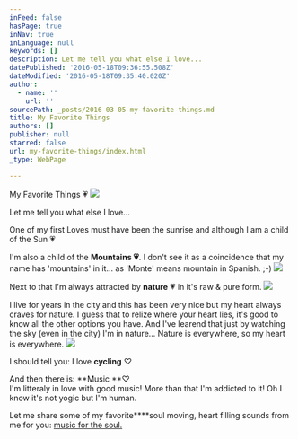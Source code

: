 ```yaml
---
inFeed: false
hasPage: true
inNav: true
inLanguage: null
keywords: []
description: Let me tell you what else I love...
datePublished: '2016-05-18T09:36:55.508Z'
dateModified: '2016-05-18T09:35:40.020Z'
author:
  - name: ''
    url: ''
sourcePath: _posts/2016-03-05-my-favorite-things.md
title: My Favorite Things
authors: []
publisher: null
starred: false
url: my-favorite-things/index.html
_type: WebPage

---
```

My Favorite Things 💗
![](https://the-grid-user-content.s3-us-west-2.amazonaws.com/fc115842-b2c4-48f0-b015-9df20466f5fd.jpg)

Let me tell you what else I love...

One of my first Loves must have been the sunrise and although I am a child of the Sun 💗

I'm also a child of the **Mountains 💗**. I don't see it as a coincidence that my name has 'mountains' in it... as 'Monte' means mountain in Spanish. ;-)
![](https://s3-us-west-2.amazonaws.com/the-grid-img/p/4fffe7d4cdd770f3cf32e0ece1fd3f142314d44f.jpg)

Next to that I'm always attracted by **nature** 💗 in it's raw & pure form. ![](https://the-grid-user-content.s3-us-west-2.amazonaws.com/91b55d28-0e21-4ad9-b3e3-b654dade7a5b.jpg)

I live for years in the city and this has been very nice but my heart always craves for nature. I guess that to relize where your heart lies, it's good to know all the other options you have. And I've learend that just by watching the sky (even in the city) I'm in nature... Nature is everywhere, so my heart is everywhere. ![](https://the-grid-user-content.s3-us-west-2.amazonaws.com/f863708f-ed91-45af-b186-e995fb253ceb.jpg)

I should tell you: I love **cycling** ♡ 

And then there is: **Music **♡   
I'm litteraly in love with good music! More than that I'm addicted to it! Oh I know it's not yogic but I'm human. 

Let me share some of my favorite****soul moving, heart filling sounds from me for you: [music for the soul.][0]

[][0]

[0]: https://open.spotify.com/user/wendymontellano/playlist/0krajvdfbqw2zPLPBjLPok